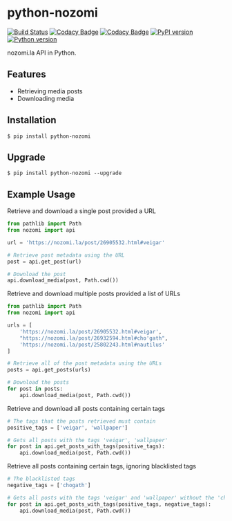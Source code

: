 # python-nozomi

[![Build Status](https://travis-ci.com/Alfa-Q/python-nozomi.svg?token=NAcpuTjLC6CrUpWrqz9p&branch=master)](https://travis-ci.com/Alfa-Q/python-nozomi)
[![Codacy Badge](https://app.codacy.com/project/badge/Grade/20c7f3716811466c9e2d55786885951e)](https://app.codacy.com/gh/Alfa-Q/python-nozomi/dashboard?utm_source=gh&utm_medium=referral&utm_content=&utm_campaign=Badge_grade)
[![Codacy Badge](https://app.codacy.com/project/badge/Coverage/20c7f3716811466c9e2d55786885951e)](https://app.codacy.com/gh/Alfa-Q/python-nozomi/dashboard?utm_source=gh&utm_medium=referral&utm_content=&utm_campaign=Badge_coverage)
[![PyPI version](https://badge.fury.io/py/python-nozomi.svg)](https://badge.fury.io/py/python-nozomi)
[![Python version](https://img.shields.io/badge/python-3.7%20%7C%203.8%20%7C%203.9%20%7C%203.10%20%7C%203.11-green)](https://www.python.org/downloads/release/python-370/)

nozomi.la API in Python.

## Features

- Retrieving media posts
- Downloading media

## Installation

```
$ pip install python-nozomi
```

## Upgrade

```
$ pip install python-nozomi --upgrade
```

## Example Usage

Retrieve and download a single post provided a URL

```python
from pathlib import Path
from nozomi import api

url = 'https://nozomi.la/post/26905532.html#veigar'

# Retrieve post metadata using the URL
post = api.get_post(url)

# Download the post
api.download_media(post, Path.cwd())
```

Retrieve and download multiple posts provided a list of URLs

```python
from pathlib import Path
from nozomi import api

urls = [
    'https://nozomi.la/post/26905532.html#veigar',
    "https://nozomi.la/post/26932594.html#cho'gath",
    'https://nozomi.la/post/25802243.html#nautilus'
]

# Retrieve all of the post metadata using the URLs
posts = api.get_posts(urls)

# Download the posts
for post in posts:
    api.download_media(post, Path.cwd())
```

Retrieve and download all posts containing certain tags

```python
# The tags that the posts retrieved must contain
positive_tags = ['veigar', 'wallpaper']

# Gets all posts with the tags 'veigar', 'wallpaper'
for post in api.get_posts_with_tags(positive_tags):
    api.download_media(post, Path.cwd())
```

Retrieve all posts containing certain tags, ignoring blacklisted tags

```python
# The blacklisted tags
negative_tags = ['chogath']

# Gets all posts with the tags 'veigar' and 'wallpaper' without the 'chogath' tag.
for post in api.get_posts_with_tags(positive_tags, negative_tags):
    api.download_media(post, Path.cwd())
```
